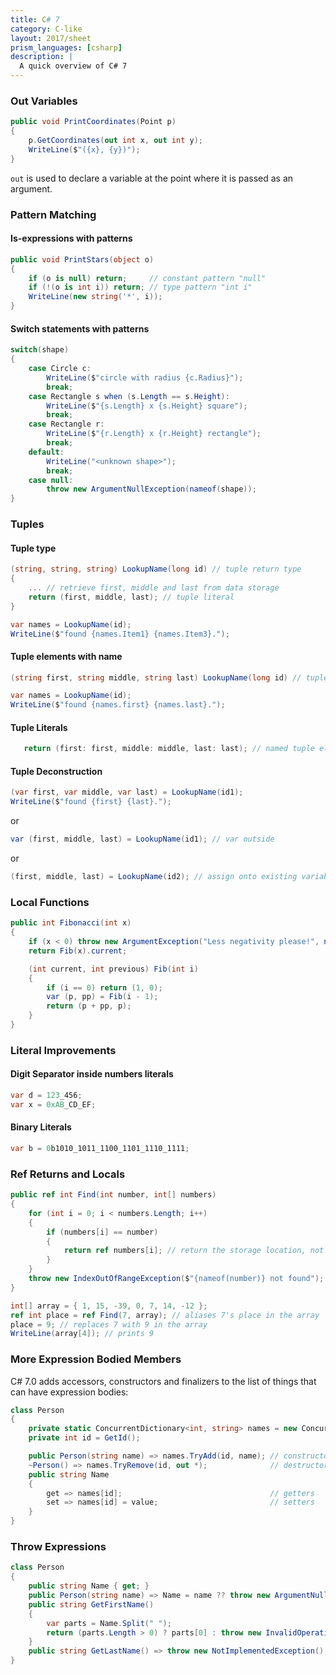 ```yaml
---
title: C# 7
category: C-like
layout: 2017/sheet
prism_languages: [csharp]
description: |
  A quick overview of C# 7
---
```


### Out Variables

```csharp
public void PrintCoordinates(Point p)
{
    p.GetCoordinates(out int x, out int y);
    WriteLine($"({x}, {y})");
}
```

`out` is used to declare a variable at the point where it is passed as an argument.

### Pattern Matching

#### Is-expressions with patterns

```csharp
public void PrintStars(object o)
{
    if (o is null) return;     // constant pattern "null"
    if (!(o is int i)) return; // type pattern "int i"
    WriteLine(new string('*', i));
}
```

#### Switch statements with patterns

```csharp
switch(shape)
{
    case Circle c:
        WriteLine($"circle with radius {c.Radius}");
        break;
    case Rectangle s when (s.Length == s.Height):
        WriteLine($"{s.Length} x {s.Height} square");
        break;
    case Rectangle r:
        WriteLine($"{r.Length} x {r.Height} rectangle");
        break;
    default:
        WriteLine("<unknown shape>");
        break;
    case null:
        throw new ArgumentNullException(nameof(shape));
}
```

### Tuples

#### Tuple type

```csharp
(string, string, string) LookupName(long id) // tuple return type
{
    ... // retrieve first, middle and last from data storage
    return (first, middle, last); // tuple literal
}
```

```csharp
var names = LookupName(id);
WriteLine($"found {names.Item1} {names.Item3}.");
```

#### Tuple elements with name

```csharp
(string first, string middle, string last) LookupName(long id) // tuple elements have names
```

```csharp
var names = LookupName(id);
WriteLine($"found {names.first} {names.last}.");
```

#### Tuple Literals

```csharp
   return (first: first, middle: middle, last: last); // named tuple elements in a literal
```

#### Tuple Deconstruction

```csharp
(var first, var middle, var last) = LookupName(id1);
WriteLine($"found {first} {last}.");
```
or
```csharp
var (first, middle, last) = LookupName(id1); // var outside
```
or
```csharp
(first, middle, last) = LookupName(id2); // assign onto existing variables
```


### Local Functions

```csharp
public int Fibonacci(int x)
{
    if (x < 0) throw new ArgumentException("Less negativity please!", nameof(x));
    return Fib(x).current;

    (int current, int previous) Fib(int i)
    {
        if (i == 0) return (1, 0);
        var (p, pp) = Fib(i - 1);
        return (p + pp, p);
    }
}
```

### Literal Improvements

#### Digit Separator inside numbers literals

```csharp
var d = 123_456;
var x = 0xAB_CD_EF;
```

#### Binary Literals

```csharp
var b = 0b1010_1011_1100_1101_1110_1111;
```

### Ref Returns and Locals

```csharp
public ref int Find(int number, int[] numbers)
{
    for (int i = 0; i < numbers.Length; i++)
    {
        if (numbers[i] == number) 
        {
            return ref numbers[i]; // return the storage location, not the value
        }
    }
    throw new IndexOutOfRangeException($"{nameof(number)} not found");
}

int[] array = { 1, 15, -39, 0, 7, 14, -12 };
ref int place = ref Find(7, array); // aliases 7's place in the array
place = 9; // replaces 7 with 9 in the array
WriteLine(array[4]); // prints 9
```

### More Expression Bodied Members

C# 7.0 adds accessors, constructors and finalizers to the list of things that can have expression bodies:

```csharp
class Person
{
    private static ConcurrentDictionary<int, string> names = new ConcurrentDictionary<int, string>();
    private int id = GetId();

    public Person(string name) => names.TryAdd(id, name); // constructors
    ~Person() => names.TryRemove(id, out *);              // destructors
    public string Name
    {
        get => names[id];                                 // getters
        set => names[id] = value;                         // setters
    }
}
```

### Throw Expressions 

```csharp
class Person
{
    public string Name { get; }
    public Person(string name) => Name = name ?? throw new ArgumentNullException(name);
    public string GetFirstName()
    {
        var parts = Name.Split(" ");
        return (parts.Length > 0) ? parts[0] : throw new InvalidOperationException("No name!");
    }
    public string GetLastName() => throw new NotImplementedException();
}
```
